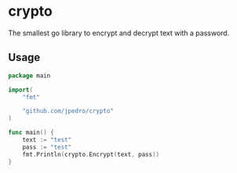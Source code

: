 # crypto

The smallest go library to encrypt and decrypt text with a password.

## Usage

```go
package main

import(
    "fmt"

    "github.com/jpedro/crypto"
)

func main() {
    text := "test"
    pass := "test"
    fmt.Println(crypto.Encrypt(text, pass))
}
```
